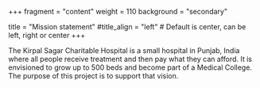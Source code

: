 +++
fragment = "content"
weight = 110
background = "secondary"

title = "Mission statement"
#title_align = "left" # Default is center, can be left, right or center
+++

The Kirpal Sagar Charitable Hospital is a small hospital in Punjab, India where all people receive treatment and then pay what they can afford.
It is envisioned to grow up to 500 beds and become part of a Medical College.
The purpose of this project is to support that vision.